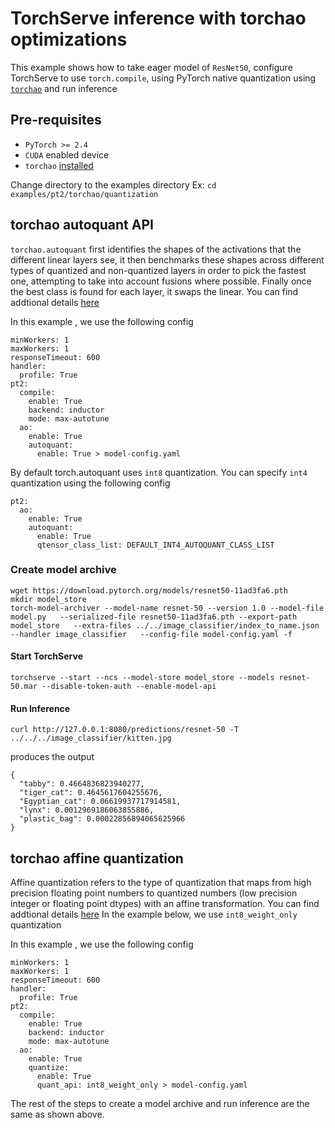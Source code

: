 
# TorchServe inference with torchao optimizations

This example shows how to take eager model of `ResNet50`, configure TorchServe to use `torch.compile`, using PyTorch native quantization using [`torchao`](https://github.com/pytorch/ao) and run inference


## Pre-requisites

- `PyTorch >= 2.4`
- `CUDA` enabled device
- `torchao` [installed](https://github.com/pytorch/ao?tab=readme-ov-file#installation)

Change directory to the examples directory
Ex:  `cd  examples/pt2/torchao/quantization`


## torchao autoquant API

`torchao.autoquant` first identifies the shapes of the activations that the different linear layers see, it then benchmarks these shapes across different types of quantized and non-quantized layers in order to pick the fastest one, attempting to take into account fusions where possible. Finally once the best class is found for each layer, it swaps the linear. You can find addtional details [here](https://github.com/pytorch/ao/blob/main/torchao/quantization/README.md#autoquantization)

In this example , we use the following config

```
minWorkers: 1
maxWorkers: 1
responseTimeout: 600
handler:
  profile: True
pt2:
  compile:
    enable: True
    backend: inductor
    mode: max-autotune
  ao:
    enable: True
    autoquant:
      enable: True > model-config.yaml
```

By default torch.autoquant uses `int8` quantization. You can specify `int4` quantization using the following config

```
pt2:
  ao:
    enable: True
    autoquant:
      enable: True
      qtensor_class_list: DEFAULT_INT4_AUTOQUANT_CLASS_LIST
```

### Create model archive

```
wget https://download.pytorch.org/models/resnet50-11ad3fa6.pth
mkdir model_store
torch-model-archiver --model-name resnet-50 --version 1.0 --model-file model.py   --serialized-file resnet50-11ad3fa6.pth --export-path model_store   --extra-files ../../image_classifier/index_to_name.json --handler image_classifier   --config-file model-config.yaml -f
```

#### Start TorchServe
```
torchserve --start --ncs --model-store model_store --models resnet-50.mar --disable-token-auth --enable-model-api
```

#### Run Inference

```
curl http://127.0.0.1:8080/predictions/resnet-50 -T ../../../image_classifier/kitten.jpg
```

produces the output

```
{
  "tabby": 0.4664836823940277,
  "tiger_cat": 0.4645617604255676,
  "Egyptian_cat": 0.06619937717914581,
  "lynx": 0.0012969186063855886,
  "plastic_bag": 0.00022856894065625966
}
```

## torchao affine quantization

Affine quantization refers to the type of quantization that maps from high precision floating point numbers to quantized numbers (low precision integer or floating point dtypes) with an affine transformation. You can find addtional details [here](https://github.com/pytorch/ao/blob/main/torchao/quantization/README.md#affine-quantization) In the example below, we use `int8_weight_only` quantization

In this example , we use the following config

```
minWorkers: 1
maxWorkers: 1
responseTimeout: 600
handler:
  profile: True
pt2:
  compile:
    enable: True
    backend: inductor
    mode: max-autotune
  ao:
    enable: True
    quantize:
      enable: True
      quant_api: int8_weight_only > model-config.yaml
```

The rest of the steps to create a model archive and run inference are the same as shown above.
